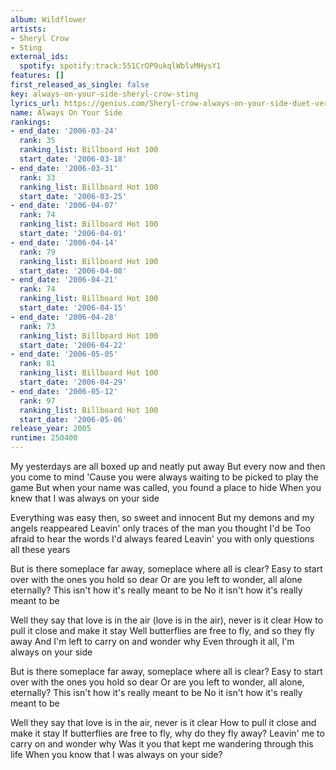 ```yaml
---
album: Wildflower
artists:
- Sheryl Crow
- Sting
external_ids:
  spotify: spotify:track:551CrOP9ukqlWblvMHysY1
features: []
first_released_as_single: false
key: always-on-your-side-sheryl-crow-sting
lyrics_url: https://genius.com/Sheryl-crow-always-on-your-side-duet-version-lyrics
name: Always On Your Side
rankings:
- end_date: '2006-03-24'
  rank: 35
  ranking_list: Billboard Hot 100
  start_date: '2006-03-18'
- end_date: '2006-03-31'
  rank: 33
  ranking_list: Billboard Hot 100
  start_date: '2006-03-25'
- end_date: '2006-04-07'
  rank: 74
  ranking_list: Billboard Hot 100
  start_date: '2006-04-01'
- end_date: '2006-04-14'
  rank: 79
  ranking_list: Billboard Hot 100
  start_date: '2006-04-08'
- end_date: '2006-04-21'
  rank: 74
  ranking_list: Billboard Hot 100
  start_date: '2006-04-15'
- end_date: '2006-04-28'
  rank: 73
  ranking_list: Billboard Hot 100
  start_date: '2006-04-22'
- end_date: '2006-05-05'
  rank: 81
  ranking_list: Billboard Hot 100
  start_date: '2006-04-29'
- end_date: '2006-05-12'
  rank: 97
  ranking_list: Billboard Hot 100
  start_date: '2006-05-06'
release_year: 2005
runtime: 250400
---
```

My yesterdays are all boxed up and neatly put away
But every now and then you come to mind
'Cause you were always waiting to be picked to play the game
But when your name was called, you found a place to hide
When you knew that I was always on your side


Everything was easy then, so sweet and innocent
But my demons and my angels reappeared
Leavin' only traces of the man you thought I'd be
Too afraid to hear the words I'd always feared
Leavin' you with only questions all these years


But is there someplace far away, someplace where all is clear?
Easy to start over with the ones you hold so dear
Or are you left to wonder, all alone eternally?
This isn't how it's really meant to be
No it isn't how it's really meant to be


Well they say that love is in the air (love is in the air), never is it clear
How to pull it close and make it stay
Well butterflies are free to fly, and so they fly away
And I'm left to carry on and wonder why
Even through it all, I'm always on your side


But is there someplace far away, someplace where all is clear?
Easy to start over with the ones you hold so dear
Or are you left to wonder, all alone, eternally?
This isn't how it's really meant to be
No it isn't how it's really meant to be


Well they say that love is in the air, never is it clear
How to pull it close and make it stay
If butterflies are free to fly, why do they fly away?
Leavin' me to carry on and wonder why
Was it you that kept me wandering through this life
When you know that I was always on your side?
